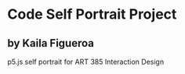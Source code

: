 # Code Self Portrait Project 
## by Kaila Figueroa

p5.js self portrait for ART 385 Interaction Design